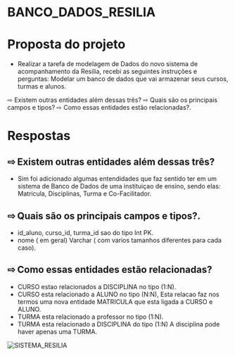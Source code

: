 # BANCO_DADOS_RESILIA
# Proposta do projeto
- Realizar a tarefa de modelagem de Dados do novo sistema de acompanhamento da Resilia, recebi as seguintes instruções e perguntas:
Modelar um banco de dados que vai armazenar seus cursos, turmas e alunos.

⇨ Existem outras entidades além dessas três? ⇨ Quais são os principais campos e tipos? ⇨ Como essas entidades estão relacionadas?.

# Respostas
## ⇨ Existem outras entidades além dessas três?
- Sim foi adicionado algumas entendidades que faz sentido ter em um sistema de Banco de Dados de uma instituiçao de ensino, sendo elas: Matricula, Disciplinas, Turma e Co-Facilitador.
## ⇨ Quais são os principais campos e tipos?.
- id_aluno, curso_id, turma_id sao do tipo Int PK.
- nome ( em geral) Varchar ( com varios tamanhos diferentes para cada caso).
## ⇨ Como essas entidades estão relacionadas?
- CURSO estao relacionados a DISCIPLINA no tipo (1:N).
- CURSO esta relacionado a ALUNO no tipo (N:N), Esta relacao faz nos termos uma nova entidade MATRICULA que esta ligada a CURSO e ALUNO.
- TURMA esta relacionado a professor no tipo (1:N).
- TURMA esta relacionado a DISCIPLINA do tipo (1:N) A disciplina pode haver apenas uma TURMA.

![SISTEMA_RESILIA](https://user-images.githubusercontent.com/113525442/213589952-7489dfc5-38b5-4fc3-ab23-a18b915cfdc5.png)
